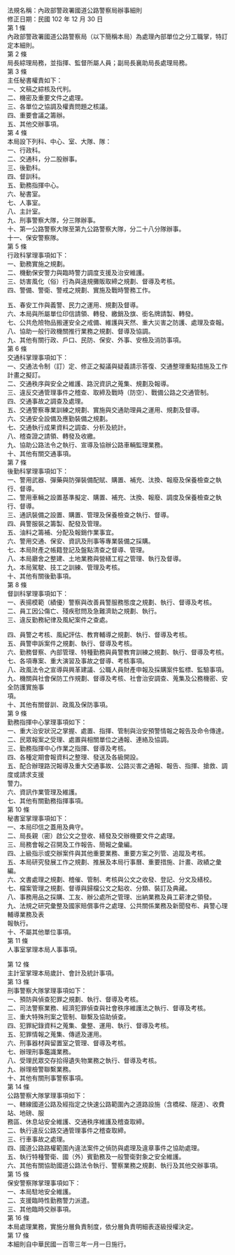 法規名稱：內政部警政署國道公路警察局辦事細則  
修正日期：民國 102 年 12 月 30 日  
第 1 條  
內政部警政署國道公路警察局（以下簡稱本局）為處理內部單位之分工職掌，特訂定本細則。  
第 2 條  
局長綜理局務，並指揮、監督所屬人員；副局長襄助局長處理局務。  
第 3 條  
主任秘書權責如下：  
一、文稿之綜核及代判。  
二、機密及重要文件之處理。  
三、各單位之協調及權責問題之核議。  
四、重要會議之籌辦。  
五、其他交辦事項。  
第 4 條  
本局設下列科、中心、室、大隊、隊：  
一、行政科。  
二、交通科，分二股辦事。  
三、後勤科。  
四、督訓科。  
五、勤務指揮中心。  
六、秘書室。  
七、人事室。  
八、主計室。  
九、刑事警察大隊，分三隊辦事。  
十、第一公路警察大隊至第九公路警察大隊，分二十八分隊辦事。  
十一、保安警察隊。  
第 5 條  
行政科掌理事項如下：  
一、勤務實施之規劃。  
二、機動保安警力與臨時警力調度支援及治安維護。  
三、妨害風化（俗）行為與違規攤販取締之規劃、督導及考核。  
四、警備、警衛、警戒之規劃、實施及戰時警務工作。  


五、春安工作與義警、民力之運用、規劃及督導。  
六、本局與所屬單位印信請領、轉發、繳銷及旗、銜名牌請製、轉發。  
七、公共危險物品搬運安全之戒備、維護與天然、重大災害之防護、處理及查報。  
八、協助一般行政機關推行業務之規劃、督導及協調。  
九、其他有關行政、戶口、民防、保安、外事、安檢及消防事項。  
第 6 條  
交通科掌理事項如下：  
一、交通法令制（訂）定、修正之擬議與疑義請示答復、交通整理重點措施及工作計畫之擬訂。  
二、交通秩序與安全之維護、路況資訊之蒐集、規劃及報導。  
三、違反交通管理事件之稽查、取締及戰時（防空）、戰備公路之交通管制。  
四、交通事故之調查及處理。  
五、交通警察專業訓練之規劃、實施與交通助理員之運用、規劃及督導。  
六、交通安全設備及應勤裝備之規劃。  
七、交通執行成果資料之調查、分析及統計。  
八、稽查證之請領、轉發及收繳。  
九、協助公路法令之執行、宣導及協辦公路車輛監理業務。  
十、其他有關交通事項。  
第 7 條  
後勤科掌理事項如下：  
一、警用武器、彈藥與防彈裝備配賦、購置、補充、汰換、報廢及保養檢查之執行、督導。  
二、警用車輛之設置基準擬定、購置、補充、汰換、報廢、調度及保養檢查之執行、督導。  
三、通訊裝備之設置、購置、管理及保養檢查之執行、督導。  
四、員警服裝之籌製、配發及管理。  
五、油料之籌補、分配及報銷作業事宜。  
六、警用交通、保安、資訊及刑事等專業裝備之採購。  
七、本局財產之帳籍登記及盤點清查之督導、管理。  
八、本局廳舍之整建、土地業務與營繕工程之管理、執行及督導。  
九、本局駕駛、技工之訓練、管理及考核。  
十、其他有關後勤事項。  
第 8 條  
督訓科掌理事項如下：  
一、表揚模範（績優）警察與改善員警服務態度之規劃、執行、督導及考核。  
二、員工因公傷亡、殘疾慰問及急難濟助之規劃、執行。  
三、違反勤務紀律及風紀案件之查處。  


四、員警之考核、風紀評估、教育輔導之規劃、執行、督導及考核。  
五、員警申訴案件之規劃、執行、督導及考核。  
六、勤務督察、內部管理、特種勤務與員警教育訓練之規劃、執行、督導及考核。  
七、各項專案、重大演習及事故之督導、考核事項。  
八、政風法令之宣導與興革建議、公職人員財產申報及採購案件監標、監驗事項。  
九、機關與社會保防工作規劃、督導及考核、社會治安調查、蒐集及公務機密、安全防護實施事  
項。  
十、其他有關督訓、政風及保防事項。  
第 9 條  
勤務指揮中心掌理事項如下：  
一、重大治安狀況之掌握、處置、指揮、管制與治安預警情報之報告及命令傳達。  
二、民眾報案之受理、處置與相關單位之通報、連絡及協調。  
三、勤務指揮中心作業之指揮、督導及考核。  
四、各種定期會報資料之整理、發送及各級開設。  
五、配合辦理路況報導及重大交通事故、公路災害之通報、報告、指揮、搶救、調度或請求支援  
警力。  
六、資訊作業管理及維護。  
七、其他有關勤務指揮事項。  
第 10 條  
秘書室掌理事項如下：  
一、本局印信之蓋用及典守。  
二、局長親（密）啟公文之登收、繕發及交辦機要文件之處理。  
三、局務會報之召開及工作報告、簡報之彙編。  
四、上級指示或交辦案件與其他重要業務、重要方案之列管、追蹤及考核。  
五、本局研究發展工作之規劃、推展及本局行事曆、重要措施、計畫、政績之彙編。  
六、文書處理之規劃、稽催、管制、考核與公文之收發、登記、分文及繕校。  
七、檔案管理之規劃、督導與歸檔公文之點收、分類、裝訂及典藏。  
八、事務用品之採購、工友、辦公處所之管理、出納業務及員工薪津之領發。  
九、法規之研究彙整及國家賠償事件之處理、公共關係業務及新聞發布、員警心理輔導業務及表  
報執行。  
十、不屬其他單位事項。  
第 11 條  
人事室掌理本局人事事項。  


第 12 條  
主計室掌理本局歲計、會計及統計事項。  
第 13 條  
刑事警察大隊掌理事項如下：  
一、預防與偵查犯罪之規劃、執行、督導及考核。  
二、司法警察業務、經濟犯罪偵查與社會秩序維護法之執行、督導及考核。  
三、重大特殊刑案之管制、聯繫及協助偵查。  
四、犯罪紀錄資料之蒐集、彙整、運用、執行、督導及考核。  
五、犯罪情報之蒐集、傳遞及運用。  
六、刑事器材與留置室之管理、督導及考核。  
七、辦理刑事鑑識業務。  
八、受理民眾交存拾得遺失物業務之執行、督導及考核。  
九、辦理檢警聯繫業務。  
十、其他有關刑事警察事項。  
第 14 條  
公路警察大隊掌理事項如下：  
一、轄線國道公路及經指定之快速公路範圍內之道路設施（含橋樑、隧道）、收費站、地磅、服  
務區、休息站安全維護、交通秩序維護及稽查取締。  
二、執行違反公路交通管理事件之稽查取締。  
三、行車事故之處理。  
四、國道公路路權範圍內違法案件之偵防與處理及違章事件之協助處理。  
五、執行特種警衛、國（外）賓勤務及一般警衛對象之安全維護。  
六、其他有關協助國道公路法令執行、警察業務之規劃、執行及其他交辦事項。  
第 15 條  
保安警察隊掌理事項如下：  
一、本局駐地安全維護。  
二、支援臨時性勤務警力派遣。  
三、其他臨時交辦事項。  
第 16 條  
本局處理業務，實施分層負責制度，依分層負責明細表逐級授權決定。  
第 17 條  
本細則自中華民國一百零三年一月一日施行。  


